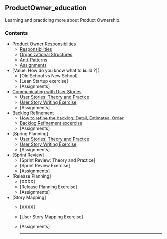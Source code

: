 ## ProductOwner_education
Learning and practicing more about Product Ownership. 

### Contents
- [Product Owner Responsibilties](#the-open-source-data-science-masters)
  - [Responsibilities](#contents)
  - [Organizational Structures](#the-internet-is-your-oyster)
  - [Anti-Patterns](#the-motivation)
  - [Assignments](#an-academic-shortfall)
- [Value: How do you know what to build ?](
  - [Old School vs New School]
  - [Lean Startup exercise]
  - [Assignments]
- [Communicating with User Stories](#data-science-as-a-profession)
  - [User Stories: Theory and Practice](#capstone-project)
  - [User Story Writing Exercise](#resources)
  - [Assignments]
- [Backlog Refinement](#data-science-as-a-profession)
  - [How to refine the backlog: Detail, Estimates, Order](#capstone-project)
  - [Backlog Refinement excercise](#resources)
  - [Assignments]
- [Spring  Planning]
  - [User Stories: Theory and Practice](#capstone-project)
  - [User Story Writing Exercise](#resources)
  - [Assignments]
- [Sprint Review]
  - [Sprint Review: Theory and Practice]
  - [Sprint Review Exercise]
  - [Assignments]
- [Release Planning]
  - [XXXX]
  - [Release Planning Exercise]
  - [Assignments]
- [Story Mapping]
  - [XXXX]
  - [User Story Mapping Exercise]
  - [Assignments]

    ***
